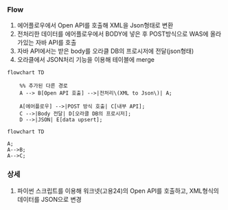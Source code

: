 
### Flow
1. 에어플로우에서 Open API를 호출해 XML을 Json형태로 변환
2. 전처리한 데이터를 에어플로우에서 BODY에 넣은 후 POST방식으로 WAS에 올라가있는 자바 API를 호출 
3. 자바 API에서는 받은 body를 오라클 DB의 프로시저에 전달(json형태)
4. 오라클에서 JSON처리 기능을 이용해 테이블에 merge

```mermaid  
flowchart TD

    %% 추가된 다른 경로
    A --> B[Open API 호출] -->|전처리\(XML to Json\)| A;

    A[에어플로우] -->|POST 방식 호출| C[내부 API];
    C -->|Body 전달| D[오라클 DB의 프로시저];
    D -->|JSON| E[data upsert];

```



```mermaid   
flowchart TD   
  
A;    
A-->B;   
A-->C;  
```

### 상세
1. 파이썬 스크립트를 이용해 워크넷(고용24)의 Open API를 호출하고,
   XML형식의 데이터를 JSON으로 변경